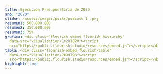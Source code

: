 ```yaml
---
title: Ejecucion Presupuestaria de 2020
ano: "2020"
slider: /assets/images/posts/podcast-1-.png
resumen1: 500,000,000
resumen2: 350,000,000
resumen3: 75%
grafica: <div class="flourish-embed flourish-hierarchy"
  data-src="visualisation/10281820"><script
  src="https://public.flourish.studio/resources/embed.js"></script></div>
tabla: <div class="flourish-embed flourish-table"
  data-src="visualisation/2099793"><script
  src="https://public.flourish.studio/resources/embed.js"></script></div>
highlight: true
---
```

